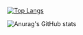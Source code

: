 
[![Top Langs](https://github-readme-stats.vercel.app/api/top-langs/?username=bluegummi&layout=pie)](https://github.com/anuraghazra/github-readme-stats)

![Anurag's GitHub stats](https://github-readme-stats.vercel.app/api?username=bluegummi&show_icons=true&theme=dark)

<!--
**BlueGummi/bluegummi** is a ✨ _special_ ✨ repository because its `README.md` (this file) appears on your GitHub profile.

Here are some ideas to get you started:

- 🔭 I’m currently working on ...
- 🌱 I’m currently learning ...
- 👯 I’m looking to collaborate on ...
- 🤔 I’m looking for help with ...
- 💬 Ask me about ...
- 📫 How to reach me: ...
- 😄 Pronouns: ...
- ⚡ Fun fact: ...
-->
